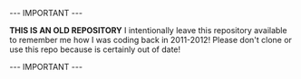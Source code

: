 --- IMPORTANT ---

**THIS IS AN OLD REPOSITORY** 
I intentionally leave this repository available to remember me how I was coding back in 2011-2012! 
Please don't clone or use this repo because is certainly out of date!

--- IMPORTANT --- 
